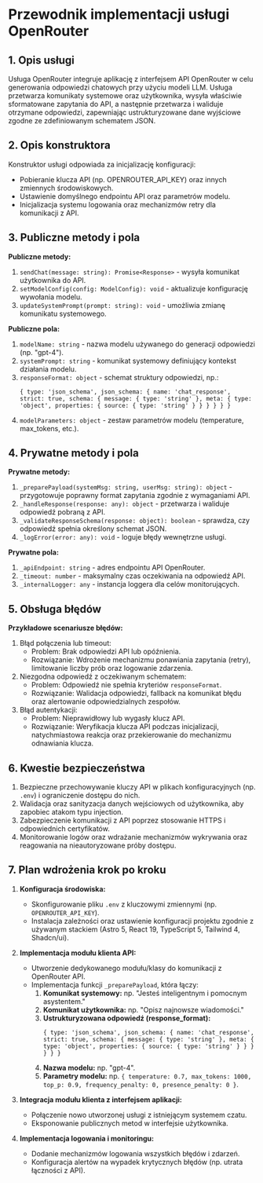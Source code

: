 # Przewodnik implementacji usługi OpenRouter

## 1. Opis usługi

Usługa OpenRouter integruje aplikację z interfejsem API OpenRouter w celu generowania odpowiedzi chatowych przy użyciu modeli LLM.
Usługa przetwarza komunikaty systemowe oraz użytkownika, wysyła właściwie sformatowane zapytania do API, a następnie przetwarza i waliduje otrzymane odpowiedzi, zapewniając ustrukturyzowane dane wyjściowe zgodne ze zdefiniowanym schematem JSON.

## 2. Opis konstruktora

Konstruktor usługi odpowiada za inicjalizację konfiguracji:

- Pobieranie klucza API (np. OPENROUTER_API_KEY) oraz innych zmiennych środowiskowych.
- Ustawienie domyślnego endpointu API oraz parametrów modelu.
- Inicjalizacja systemu logowania oraz mechanizmów retry dla komunikacji z API.

## 3. Publiczne metody i pola

**Publiczne metody:**

1. `sendChat(message: string): Promise<Response>` - wysyła komunikat użytkownika do API.
2. `setModelConfig(config: ModelConfig): void` - aktualizuje konfigurację wywołania modelu.
3. `updateSystemPrompt(prompt: string): void` - umożliwia zmianę komunikatu systemowego.

**Publiczne pola:**

1. `modelName: string` - nazwa modelu używanego do generacji odpowiedzi (np. "gpt-4").
2. `systemPrompt: string` - komunikat systemowy definiujący kontekst działania modelu.
3. `responseFormat: object` - schemat struktury odpowiedzi, np.:
   ```
   { type: 'json_schema', json_schema: { name: 'chat_response', strict: true, schema: { message: { type: 'string' }, meta: { type: 'object', properties: { source: { type: 'string' } } } } } }
   ```
4. `modelParameters: object` - zestaw parametrów modelu (temperature, max_tokens, etc.).

## 4. Prywatne metody i pola

**Prywatne metody:**

1. `_preparePayload(systemMsg: string, userMsg: string): object` - przygotowuje poprawny format zapytania zgodnie z wymaganiami API.
2. `_handleResponse(response: any): object` - przetwarza i waliduje odpowiedź pobraną z API.
3. `_validateResponseSchema(response: object): boolean` - sprawdza, czy odpowiedź spełnia określony schemat JSON.
4. `_logError(error: any): void` - loguje błędy wewnętrzne usługi.

**Prywatne pola:**

1. `_apiEndpoint: string` - adres endpointu API OpenRouter.
2. `_timeout: number` - maksymalny czas oczekiwania na odpowiedź API.
3. `_internalLogger: any` - instancja loggera dla celów monitorujących.

## 5. Obsługa błędów

**Przykładowe scenariusze błędów:**

1. Błąd połączenia lub timeout:
   - Problem: Brak odpowiedzi API lub opóźnienia.
   - Rozwiązanie: Wdrożenie mechanizmu ponawiania zapytania (retry), limitowanie liczby prób oraz logowanie zdarzenia.
2. Niezgodna odpowiedź z oczekiwanym schematem:
   - Problem: Odpowiedź nie spełnia kryteriów `responseFormat`.
   - Rozwiązanie: Walidacja odpowiedzi, fallback na komunikat błędu oraz alertowanie odpowiedzialnych zespołów.
3. Błąd autentykacji:
   - Problem: Nieprawidłowy lub wygasły klucz API.
   - Rozwiązanie: Weryfikacja klucza API podczas inicjalizacji, natychmiastowa reakcja oraz przekierowanie do mechanizmu odnawiania klucza.

## 6. Kwestie bezpieczeństwa

1. Bezpieczne przechowywanie kluczy API w plikach konfiguracyjnych (np. `.env`) i ograniczenie dostępu do nich.
2. Walidacja oraz sanityzacja danych wejściowych od użytkownika, aby zapobiec atakom typu injection.
3. Zabezpieczenie komunikacji z API poprzez stosowanie HTTPS i odpowiednich certyfikatów.
4. Monitorowanie logów oraz wdrażanie mechanizmów wykrywania oraz reagowania na nieautoryzowane próby dostępu.

## 7. Plan wdrożenia krok po kroku

1. **Konfiguracja środowiska:**

   - Skonfigurowanie pliku `.env` z kluczowymi zmiennymi (np. `OPENROUTER_API_KEY`).
   - Instalacja zależności oraz ustawienie konfiguracji projektu zgodnie z używanym stackiem (Astro 5, React 19, TypeScript 5, Tailwind 4, Shadcn/ui).

2. **Implementacja modułu klienta API:**

   - Utworzenie dedykowanego modułu/klasy do komunikacji z OpenRouter API.
   - Implementacja funkcji `_preparePayload`, która łączy:
     1. **Komunikat systemowy:** np. "Jesteś inteligentnym i pomocnym asystentem."
     2. **Komunikat użytkownika:** np. "Opisz najnowsze wiadomości."
     3. **Ustrukturyzowana odpowiedź (response_format):**
        ```
        { type: 'json_schema', json_schema: { name: 'chat_response', strict: true, schema: { message: { type: 'string' }, meta: { type: 'object', properties: { source: { type: 'string' } } } } } }
        ```
     4. **Nazwa modelu:** np. "gpt-4".
     5. **Parametry modelu:** np. `{ temperature: 0.7, max_tokens: 1000, top_p: 0.9, frequency_penalty: 0, presence_penalty: 0 }`.

3. **Integracja modułu klienta z interfejsem aplikacji:**

   - Połączenie nowo utworzonej usługi z istniejącym systemem czatu.
   - Eksponowanie publicznych metod w interfejsie użytkownika.

4. **Implementacja logowania i monitoringu:**
   - Dodanie mechanizmów logowania wszystkich błędów i zdarzeń.
   - Konfiguracja alertów na wypadek krytycznych błędów (np. utrata łączności z API).
